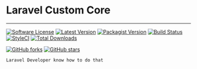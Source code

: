 # Laravel Custom Core
-----


[![Software License](https://img.shields.io/github/license/yusronarif/laravel-core?color=green-light&logo=github&style=flat-square)](LICENSE)
[![Latest Version](https://img.shields.io/github/v/release/yusronarif/laravel-core.svg?logo=github&style=flat-square&sort=semver)](https://github.com/yusronarif/laravel-core/releases)
[![Packagist Version](https://img.shields.io/packagist/v/yusronarif/laravel-core?logo=composer&style=flat-square&sort=semver)](https://packagist.org/packages/yusronarif/laravel-core)
[![Build Status](https://app.travis-ci.com/yusronarif/laravel-core.svg?branch=master)](https://app.travis-ci.com/yusronarif/laravel-core)
[![StyleCI](https://github.styleci.io/repos/192271400/shield)](https://github.styleci.io/repos/192271400)
[![Total Downloads](https://img.shields.io/packagist/dt/yusronarif/laravel-core?logo=composer&style=flat-square)](https://packagist.org/packages/yusronarif/laravel-core)

[![GitHub forks](https://img.shields.io/github/forks/yusronarif/laravel-core?style=social)](https://github.com/yusronarif/laravel-core)
[![GitHub stars](https://img.shields.io/github/stars/yusronarif/laravel-core?style=social)](https://github.com/yusronarif/laravel-core)

```
Laravel Developer know how to do that
```
